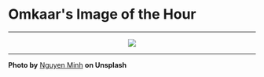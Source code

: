 # Omkaar's Image of the Hour

---

<div align="center">

<a href="https://unsplash.com/photos/woman-looks-at-her-phone-outside-a-hotel-2IizTR7gowg">
  <img src="https://images.unsplash.com/photo-1743841727503-dc5582e348f3?crop=entropy&cs=tinysrgb&fit=max&fm=jpg&ixid=M3w3NjA2Nzh8MHwxfHJhbmRvbXx8fHx8fHx8fDE3NTI5ODc2MDB8&ixlib=rb-4.1.0&q=80&w=1080" style="max-width:100%; height:auto;">
</a>



</div>

---

**Photo by** [Nguyen Minh](https://unsplash.com/@ngminh8895) **on Unsplash**
